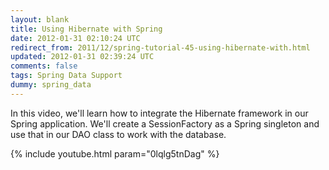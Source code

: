 ```yaml
---           
layout: blank
title: Using Hibernate with Spring
date: 2012-01-31 02:10:24 UTC
redirect_from: 2011/12/spring-tutorial-45-using-hibernate-with.html
updated: 2012-01-31 02:39:24 UTC
comments: false
tags: Spring Data Support
dummy: spring_data
---
```


In this video, we'll learn how to integrate the Hibernate framework in our Spring application. We'll create a SessionFactory as a Spring singleton and use that in our DAO class to work with the database.

{% include youtube.html param="0lqlg5tnDag" %}